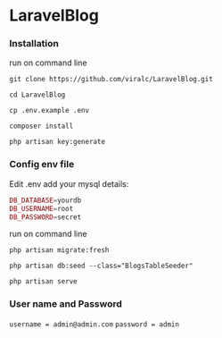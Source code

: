 # LaravelBlog

### Installation

run on command line

```git clone https://github.com/viralc/LaravelBlog.git```

```cd LaravelBlog```

```cp .env.example .env```

```composer install```

```php artisan key:generate```

### Config env file
Edit .env add your mysql details:
```php
DB_DATABASE=yourdb
DB_USERNAME=root
DB_PASSWORD=secret
```


run on command line

```php artisan migrate:fresh```

```php artisan db:seed --class="BlogsTableSeeder"```

```php artisan serve```


### User name and Password
```username = admin@admin.com```
```password = admin```
